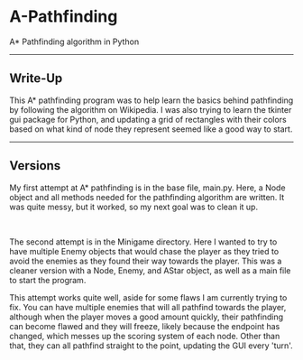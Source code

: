 # A-Pathfinding
A* Pathfinding algorithm in Python

<hr>

<h2>Write-Up</h2>

This A* pathfinding program was to help learn the basics behind pathfinding by following the algorithm on Wikipedia. I was also trying to learn the tkinter gui package for Python, and updating a grid of rectangles with their colors based on what kind of node they represent seemed like a good way to start.

<hr>

<h2>Versions</h2>

My first attempt at A* pathfinding is in the base file, main.py. Here, a Node object and all methods needed for the pathfinding algorithm are written. It was quite messy, but it worked, so my next goal was to clean it up.

<br>

The second attempt is in the Minigame directory. Here I wanted to try to have multiple Enemy objects that would chase the player as they tried to avoid the enemies as they found their way towards the player. This was a cleaner version with a Node, Enemy, and AStar object, as well as a main file to start the program.

This attempt works quite well, aside for some flaws I am currently trying to fix. You can have multiple enemies that will all
pathfind towards the player, although when the player moves a good amount quickly, their pathfinding can become flawed and they will freeze, likely because the endpoint has changed, which messes up the scoring system of each node.  Other than that, they can all pathfind straight to the point, updating the GUI every 'turn'.
